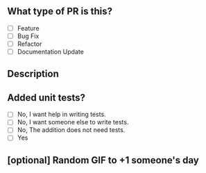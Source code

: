 <!---
To check the checkbox add 'x' inside brackets
E.g:
- [x] Feature
-->

## What type of PR is this?

- [ ] Feature
- [ ] Bug Fix
- [ ] Refactor
- [ ] Documentation Update

<!-- Describe what your PR does and steps to check it -->

## Description

## Added unit tests?

- [ ] No, I want help in writing tests.
- [ ] No, I want someone else to write tests.
- [ ] No, The addition does not need tests.
- [ ] Yes

## [optional] Random GIF to +1 someone's day
